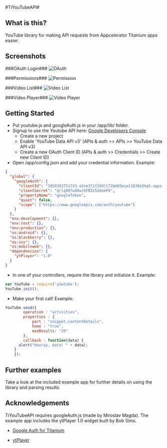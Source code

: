 #TiYouTubeAPI#

## What is this? ##

YouTube library for making API requests from Appcelerator Titanium apps easier.

## Screenshots ##

###OAuth Login###
![OAuth](https://github.com/quinn-madson/TiYouTubeAPI/blob/master/Screenshots/01-OAuth.png?raw=true)

###Permissions###
![Permission](https://github.com/quinn-madson/TiYouTubeAPI/blob/master/Screenshots/02-Permission.png?raw=true)

###Video List###
![Video List](https://github.com/quinn-madson/TiYouTubeAPI/blob/master/Screenshots/03-VideoList.png?raw=true)

###Video Player###
![Video Player](https://github.com/quinn-madson/TiYouTubeAPI/blob/master/Screenshots/04-VideoPlayer.png?raw=true)

## Getting Started ##

  * Put youtube.js and googleAuth.js in your /app/lib/ folder.
  * Signup to use the Youtube API here: [Google Developers Console](https://console.developers.google.com/)
     * Create a new project
     * Enable 'YouTube Data API v3' (APIs & auth >> APIs >> YouTube Data API v3)
     * Create a new OAuth Client ID (APIs & auth >> Credentials >> Create new Client ID)
  * Open /app/config.json and add your credential information. Example:

```json
{
  "global": {
    "googleAuth": {
      "clientId": "1059383751733-a1ne37if268lt726mb5eso11038e5kq5.apps.googleusercontent.com",
      "clientSecret": "qrlq907w4Owz5FRZv52momPd",
      "propertyName": "googleToken",
      "quiet": false,
      "scope": ["https://www.googleapis.com/auth/youtube"]
    }
  },
  "env:development": {},
  "env:test": {},
  "env:production": {},
  "os:android": {},
  "os:blackberry": {},
  "os:ios": {},
  "os:mobileweb": {},
  "dependencies": {
    "ytPlayer": "1.0"
  }
}
```

  * In one of your controllers, require the library and initialize it. Example:

```javascript
var YouTube = require('youtube');
YouTube.init();
```

  * Make your first call! Example:

```javascript
YouTube.send({
		operation : "activities",
		properties : {
			part : "snippet,contentDetails",
			home : "true",
			maxResults: "20"
		},
		callback : function(data) {
      alert("Hooray, data! " + data);
    }
	});
```

## Further examples ##

Take a look at the included example app for further details on using the library and parsing results.

## Acknowledgements ##

TiYouTubeAPI requires googleAuth.js (made by Miroslav Magda). The example app includes the ytPlayer 1.0 widget built by Bob Sims.

  * [Google Auth for Titanium](https://github.com/ejci/Google-Auth-for-Titanium)

  * [ytPlayer](https://github.com/bob-sims/ytPlayer/)

